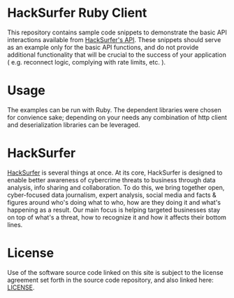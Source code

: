 HackSurfer Ruby Client
======================

This repository contains sample code snippets to demonstrate the basic API interactions available from [HackSurfer's API](http://api.hacksurfer.com/).  These snippets should serve as an example only for the basic API functions, and do not provide additional functionality that will be crucial to the success of your application ( e.g. reconnect logic, complying with rate limits, etc. ).

Usage
=====

The examples can be run with Ruby.  The dependent libraries were chosen for convience sake; depending on your needs any combination of http client and deserialization libraries can be leveraged.

HackSurfer
==========

[HackSurfer](http://www.hacksurfer.com/) is several things at once. At its core, HackSurfer is designed to enable better awareness of cybercrime threats to business through data analysis, info sharing and collaboration. To do this, we bring together open, cyber-focused data journalism, expert analysis, social media and facts & figures around who's doing what to who, how are they doing it and what's happening as a result. Our main focus is helping targeted businesses stay on top of what's a threat, how to recognize it and how it affects their bottom lines. 

License
=======

Use of the software source code linked on this site is subject to the license agreement set forth in the source code repository, and also linked here: [LICENSE](https://github.com/hacksurfer/hacksurfer-client-java/blob/master/LICENSE).
